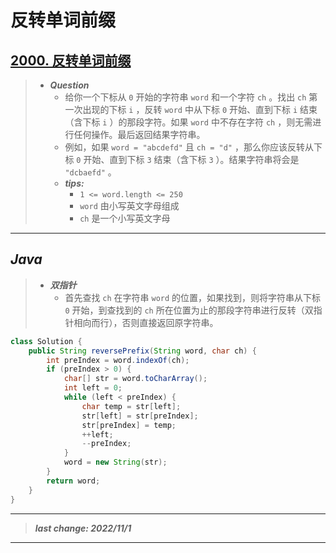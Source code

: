 # 反转单词前缀

## [2000. 反转单词前缀](https://leetcode.cn/problems/reverse-prefix-of-word/)

> - ***Question***
>   - 给你一个下标从 `0` 开始的字符串 `word` 和一个字符 `ch` 。找出 `ch` 第一次出现的下标 `i` ，反转 `word` 中从下标 `0` 开始、直到下标 `i` 结束（含下标 `i` ）的那段字符。如果 `word` 中不存在字符 `ch` ，则无需进行任何操作。最后返回结果字符串。
>   - 例如，如果 `word = "abcdefd"` 且 `ch = "d"` ，那么你应该反转从下标 `0` 开始、直到下标 `3` 结束（含下标 `3` ）。结果字符串将会是 `"dcbaefd"` 。
>   - ***tips:***
>     - `1 <= word.length <= 250`
>     - `word` 由小写英文字母组成
>     - `ch` 是一个小写英文字母

---

## *Java*

> - ***双指针***
>   - 首先查找 `ch` 在字符串 `word` 的位置，如果找到，则将字符串从下标 `0` 开始，到查找到的 `ch` 所在位置为止的那段字符串进行反转（双指针相向而行），否则直接返回原字符串。

```java
class Solution {
    public String reversePrefix(String word, char ch) {
        int preIndex = word.indexOf(ch);
        if (preIndex > 0) {
            char[] str = word.toCharArray();
            int left = 0;
            while (left < preIndex) {
                char temp = str[left];
                str[left] = str[preIndex];
                str[preIndex] = temp;
                ++left;
                --preIndex;
            }
            word = new String(str);
        }
        return word;
    }
}
```

---

> ***last change: 2022/11/1***

---
